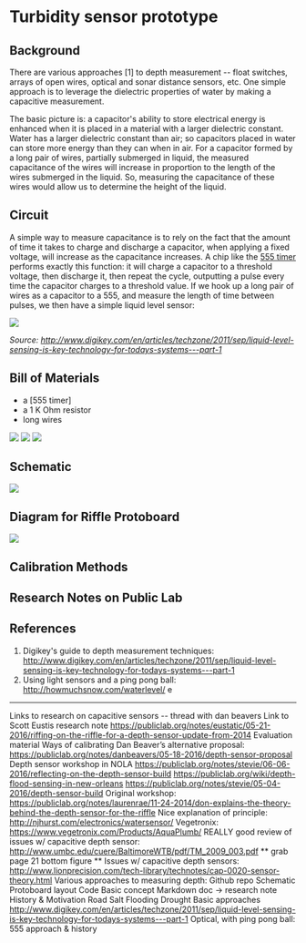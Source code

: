 # Turbidity sensor prototype

## Background

There are various approaches [1] to depth measurement -- float switches, arrays of open wires, optical and sonar distance sensors, etc.  One simple approach is to leverage the dielectric properties of water by making a capacitive measurement.  

The basic picture is: a capacitor's ability to store electrical energy is enhanced when it is placed in a material with a larger dielectric constant.  Water has a larger dielectric constant than air;  so capacitors placed in water can store more energy than they can when in air.  For a capacitor formed by a long pair of wires, partially submerged in liquid, the measured capacitance of the wires will increase in proportion to the length of the wires submerged in the liquid.  So, measuring the capacitance of these wires would allow us to determine the height of the liquid.

## Circuit

A simple way to measure capacitance is to rely on the fact that the amount of time it takes to charge and discharge a capacitor, when applying a fixed voltage, will increase as the capacitance increases.  A chip like the [555 timer](REF) performs exactly this function:  it will charge a capacitor to a threshold voltage, then discharge it, then repeat the cycle, outputting a pulse every time the capacitor charges to a threshold value.  If we hook up a long pair of wires as a capacitor to a 555, and measure the length of time between pulses, we then have a simple liquid level sensor:

<img src="pics/digikey_capacitive_sensing.png">

_Source: http://www.digikey.com/en/articles/techzone/2011/sep/liquid-level-sensing-is-key-technology-for-todays-systems---part-1_

## Bill of Materials

- a [555 timer]
- a 1 K Ohm resistor
- long wires

<img src="pics/p1.jpg">
<img src="pics/p2.jpg">
<img src="pics/p3.jpg">

## Schematic 

<img src="pics/riffle_depth_schem_simple.png">

## Diagram for Riffle Protoboard

<img src="pics/riffle_depth_diagram.png">

## Calibration Methods

## Research Notes on Public Lab

## References

1. Digikey's guide to depth measurement techniques: http://www.digikey.com/en/articles/techzone/2011/sep/liquid-level-sensing-is-key-technology-for-todays-systems---part-1
2. Using light sensors and a ping pong ball: http://howmuchsnow.com/waterlevel/
e

------


Links to research on capacitive sensors -- thread with dan beavers
Link to Scott Eustis research note https://publiclab.org/notes/eustatic/05-21-2016/riffing-on-the-riffle-for-a-depth-sensor-update-from-2014
Evaluation material
Ways of calibrating
Dan Beaver’s alternative proposal: https://publiclab.org/notes/danbeavers/05-18-2016/depth-sensor-proposal
Depth sensor workshop in NOLA
https://publiclab.org/notes/stevie/06-06-2016/reflecting-on-the-depth-sensor-build
https://publiclab.org/wiki/depth-flood-sensing-in-new-orleans
https://publiclab.org/notes/stevie/05-04-2016/depth-sensor-build
Original workshop: https://publiclab.org/notes/laurenrae/11-24-2014/don-explains-the-theory-behind-the-depth-sensor-for-the-riffle
Nice explanation of principle: http://njhurst.com/electronics/watersensor/
Vegetronix: https://www.vegetronix.com/Products/AquaPlumb/
REALLY good review of issues w/ capacitive depth sensor: http://www.umbc.edu/cuere/BaltimoreWTB/pdf/TM_2009_003.pdf
** grab page 21 bottom figure **
Issues w/ capacitive depth sensors: http://www.lionprecision.com/tech-library/technotes/cap-0020-sensor-theory.html
Various approaches to measuring depth: 
Github repo
Schematic
Protoboard layout
Code
Basic concept
Markdown doc → research note
History & Motivation
Road Salt
Flooding
Drought
Basic approaches
http://www.digikey.com/en/articles/techzone/2011/sep/liquid-level-sensing-is-key-technology-for-todays-systems---part-1
Optical, with ping pong ball: 
555 approach & history

